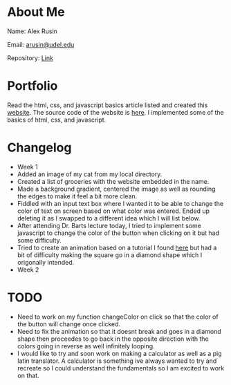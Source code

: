# About Me

Name: Alex Rusin

Email: arusin@udel.edu

Repository: [Link](https://github.com/aerusin/portfolio.github.io)

# Portfolio
Read the html, css, and javascript basics article listed and created this [website](https://aerusin.github.io/website/). The source code of the website is [here](https://github.com/aerusin/website/blob/main/index.html). I implemented some of the basics of html, css, and javascript. 

# Changelog
* Week 1
* Added an image of my cat from my local directory.
* Created a list of groceries with the website embedded in the name.
* Made a background gradient, centered the image as well as rounding the edges to make it feel a bit more clean.
* Fiddled with an input text box where I wanted it to be able to change the color of text on screen based on what color was entered. Ended up deleting it as I swapped to a different idea which I will list below.
* After attending Dr. Barts lecture today, I tried to implement some javascript to change the color of the button when clicking on it but had some difficulty.
* Tried to create an animation based on a tutorial I found [here](https://www.w3schools.com/css/css3_animations.asp) but had a bit of difficulty making the square go in a diamond shape which I origonally intended.
* Week 2

# TODO
* Need to work on my function changeColor on click so that the color of the button will change once clicked.
* Need to fix the animation so that it doesnt break and goes in a diamond shape then proceedes to go back in the opposite direction with the colors going in reverse as well infinitely looping.
* I would like to try and soon work on making a calculator as well as a pig latin translator. A calculator is something ive always wanted to try and recreate so I could understand the fundamentals so I am excited to work on that. 
